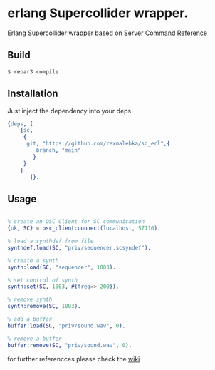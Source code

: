 erlang Supercollider wrapper.
=====


Erlang Supercollider wrapper based on [Server Command Reference](https://doc.sccode.org/Reference/Server-Command-Reference.html)


Build
-----
    $ rebar3 compile


Installation
-----

Just inject the dependency into your deps 
 
```erlang
{deps, [
	{sc,
	 {
	  git, "https://github.com/rexmalebka/sc_erl",{
		 branch, "main"
		}
	 }
	}
       ]}.
```

Usage
-----

```erlang

% create an OSC Client for SC communication
{ok, SC} = osc_client:connect(localhost, 57110).

% load a synthdef from file
synthdef:load(SC, "priv/sequencer.scsyndef").

% create a synth
synth:load(SC, "sequencer", 1003).

% set control of synth
synth:set(SC, 1003, #{freq=> 200}).

% remove synth
synth:remove(SC, 1003).

% add a buffer
buffer:load(SC, "priv/sound.wav", 0).

% remove a buffer
buffer:remove(SC, "priv/sound.wav", 0).
```

for further referencces please check the [wiki](https://github.com/rexmalebka/sc_erl/wiki)
